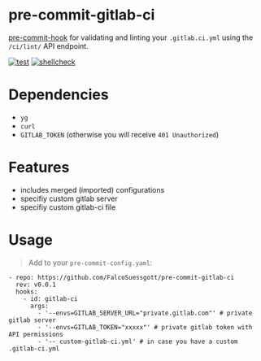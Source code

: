 # pre-commit-gitlab-ci

[pre-commit-hook](https://pre-commit.com) for validating and linting your `.gitlab.ci.yml` using the `/ci/lint/` API endpoint.

[![test](https://github.com/FalcoSuessgott/pre-commit-gitlab-ci/actions/workflows/test.yml/badge.svg)](https://github.com/FalcoSuessgott/pre-commit-gitlab-ci/actions/workflows/test.yml)
[![shellcheck](https://github.com/FalcoSuessgott/pre-commit-gitlab-ci/actions/workflows/shellcheck.yml/badge.svg)](https://github.com/FalcoSuessgott/pre-commit-gitlab-ci/actions/workflows/shellcheck.yml)

# Dependencies
* `yg`
* `curl`
* `GITLAB_TOKEN` (otherwise you will receive `401 Unauthorized`)

# Features
* includes merged (imported) configurations
* specifiy custom gitlab server
* specifiy custom gitlab-ci file

# Usage
> Add to your `pre-commit-config.yaml`:
```
- repo: https://github.com/FalcoSuessgott/pre-commit-gitlab-ci
  rev: v0.0.1
  hooks:
    - id: gitlab-ci
      args:
        - '--envs=GITLAB_SERVER_URL="private.gitlab.com"' # private gitlab server
        - '--envs=GITLAB_TOKEN="xxxxx"' # private gitlab token with API permissions
        - '-- custom-gitlab-ci.yml' # in case you have a custom .gitlab-ci.yml
```